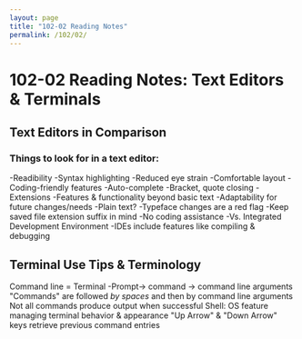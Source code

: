 ```yaml
---
layout: page
title: "102-02 Reading Notes"
permalink: /102/02/
---
```


# 102-02 Reading Notes: Text Editors & Terminals

## Text Editors in Comparison

### Things to look for in a text editor:
-Readibility 
   -Syntax highlighting
   -Reduced eye strain
   -Comfortable layout
-Coding-friendly features
   -Auto-complete
   -Bracket, quote closing
-Extensions
   -Features & functionality beyond basic text
   -Adaptability for future changes/needs
-Plain text?
   -Typeface changes are a red flag
   -Keep saved file extension suffix in mind
   -No coding assistance
-Vs. Integrated Development Environment
   -IDEs include features like compiling & debugging

## Terminal Use Tips & Terminology

Command line = Terminal
-Prompt-> command -> command line arguments
"Commands" are followed *by spaces* and then by command line arguments
Not all commands produce output when successful
Shell: OS feature managing terminal behavior & appearance
"Up Arrow" & "Down Arrow" keys retrieve previous command entries

